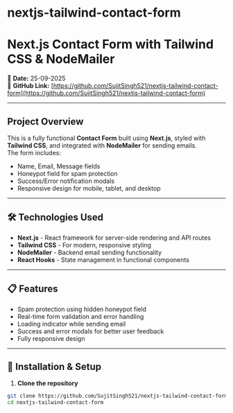# nextjs-tailwind-contact-form



# Next.js Contact Form with Tailwind CSS & NodeMailer

📅 **Date:** 25-09-2025  
🔗 **GitHub Link:** [https://github.com/SujitSingh521/nextjs-tailwind-contact-form](https://github.com/SujitSingh521/nextjs-tailwind-contact-form)

---

## Project Overview
This is a fully functional **Contact Form** built using **Next.js**, styled with **Tailwind CSS**, and integrated with **NodeMailer** for sending emails.  
The form includes:

- Name, Email, Message fields
- Honeypot field for spam protection
- Success/Error notification modals
- Responsive design for mobile, tablet, and desktop

---

## 🛠 Technologies Used

- **Next.js** - React framework for server-side rendering and API routes  
- **Tailwind CSS** - For modern, responsive styling  
- **NodeMailer** - Backend email sending functionality  
- **React Hooks** - State management in functional components  

---

## 📋 Features

- Spam protection using hidden honeypot field  
- Real-time form validation and error handling  
- Loading indicator while sending email  
- Success and error modals for better user feedback  
- Fully responsive design  

---

## 🚀 Installation & Setup

1. **Clone the repository**
```bash
git clone https://github.com/SujitSingh521/nextjs-tailwind-contact-form.git
cd nextjs-tailwind-contact-form




